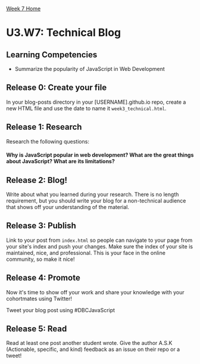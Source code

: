 [Week 7 Home](./)

# U3.W7: Technical Blog

## Learning Competencies
- Summarize the popularity of JavaScript in Web Development

## Release 0: Create your file
In your blog-posts directory in your [USERNAME].github.io repo, create a new HTML file and use the date to name it `week3_technical.html`.

## Release 1: Research
Research the following questions:

#### Why is JavaScript popular in web development? What are the great things about JavaScript? What are its limitations?

## Release 2: Blog!

Write about what you learned during your research. There is no length requirement, but you should write your blog for a non-technical audience that shows off your understanding of the material.

## Release 3: Publish
Link to your post from `index.html` so people can navigate to your page from your site's index and push your changes. Make sure the index of your site is maintained, nice, and professional. This is your face in the online community, so make it nice!

## Release 4: Promote

Now it's time to show off your work and share your knowledge with your cohortmates using Twitter!

Tweet your blog post using #DBCJavaScript

## Release 5: Read

Read at least one post another student wrote. Give the author A.S.K (Actionable, specific, and kind) feedback as an issue on their repo or a tweet!